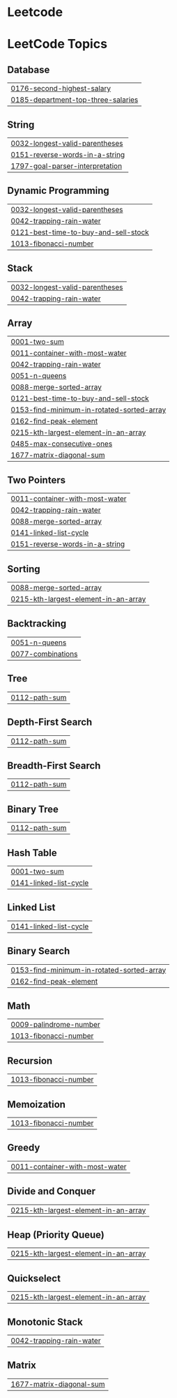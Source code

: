 # Leetcode
<!---LeetCode Topics Start-->
# LeetCode Topics
## Database
|  |
| ------- |
| [0176-second-highest-salary](https://github.com/chinnathambi1406/Leetcode/tree/master/0176-second-highest-salary) |
| [0185-department-top-three-salaries](https://github.com/chinnathambigitHub/Leetcode/tree/master/0185-department-top-three-salaries) |
## String
|  |
| ------- |
| [0032-longest-valid-parentheses](https://github.com/chinnathambigitHub/Leetcode/tree/master/0032-longest-valid-parentheses) |
| [0151-reverse-words-in-a-string](https://github.com/chinnathambi1406/Leetcode/tree/master/0151-reverse-words-in-a-string) |
| [1797-goal-parser-interpretation](https://github.com/chinnathambi1406/Leetcode/tree/master/1797-goal-parser-interpretation) |
## Dynamic Programming
|  |
| ------- |
| [0032-longest-valid-parentheses](https://github.com/chinnathambigitHub/Leetcode/tree/master/0032-longest-valid-parentheses) |
| [0042-trapping-rain-water](https://github.com/chinnathambi1406/Leetcode/tree/master/0042-trapping-rain-water) |
| [0121-best-time-to-buy-and-sell-stock](https://github.com/chinnathambi1406/Leetcode/tree/master/0121-best-time-to-buy-and-sell-stock) |
| [1013-fibonacci-number](https://github.com/chinnathambi1406/Leetcode/tree/master/1013-fibonacci-number) |
## Stack
|  |
| ------- |
| [0032-longest-valid-parentheses](https://github.com/chinnathambigitHub/Leetcode/tree/master/0032-longest-valid-parentheses) |
| [0042-trapping-rain-water](https://github.com/chinnathambi1406/Leetcode/tree/master/0042-trapping-rain-water) |
## Array
|  |
| ------- |
| [0001-two-sum](https://github.com/chinnathambi1406/Leetcode/tree/master/0001-two-sum) |
| [0011-container-with-most-water](https://github.com/chinnathambi1406/Leetcode/tree/master/0011-container-with-most-water) |
| [0042-trapping-rain-water](https://github.com/chinnathambi1406/Leetcode/tree/master/0042-trapping-rain-water) |
| [0051-n-queens](https://github.com/chinnathambi1406/Leetcode/tree/master/0051-n-queens) |
| [0088-merge-sorted-array](https://github.com/chinnathambigitHub/Leetcode/tree/master/0088-merge-sorted-array) |
| [0121-best-time-to-buy-and-sell-stock](https://github.com/chinnathambi1406/Leetcode/tree/master/0121-best-time-to-buy-and-sell-stock) |
| [0153-find-minimum-in-rotated-sorted-array](https://github.com/chinnathambi1406/Leetcode/tree/master/0153-find-minimum-in-rotated-sorted-array) |
| [0162-find-peak-element](https://github.com/chinnathambi1406/Leetcode/tree/master/0162-find-peak-element) |
| [0215-kth-largest-element-in-an-array](https://github.com/chinnathambi1406/Leetcode/tree/master/0215-kth-largest-element-in-an-array) |
| [0485-max-consecutive-ones](https://github.com/chinnathambi1406/Leetcode/tree/master/0485-max-consecutive-ones) |
| [1677-matrix-diagonal-sum](https://github.com/chinnathambi1406/Leetcode/tree/master/1677-matrix-diagonal-sum) |
## Two Pointers
|  |
| ------- |
| [0011-container-with-most-water](https://github.com/chinnathambi1406/Leetcode/tree/master/0011-container-with-most-water) |
| [0042-trapping-rain-water](https://github.com/chinnathambi1406/Leetcode/tree/master/0042-trapping-rain-water) |
| [0088-merge-sorted-array](https://github.com/chinnathambigitHub/Leetcode/tree/master/0088-merge-sorted-array) |
| [0141-linked-list-cycle](https://github.com/chinnathambi1406/Leetcode/tree/master/0141-linked-list-cycle) |
| [0151-reverse-words-in-a-string](https://github.com/chinnathambi1406/Leetcode/tree/master/0151-reverse-words-in-a-string) |
## Sorting
|  |
| ------- |
| [0088-merge-sorted-array](https://github.com/chinnathambigitHub/Leetcode/tree/master/0088-merge-sorted-array) |
| [0215-kth-largest-element-in-an-array](https://github.com/chinnathambi1406/Leetcode/tree/master/0215-kth-largest-element-in-an-array) |
## Backtracking
|  |
| ------- |
| [0051-n-queens](https://github.com/chinnathambi1406/Leetcode/tree/master/0051-n-queens) |
| [0077-combinations](https://github.com/chinnathambi1406/Leetcode/tree/master/0077-combinations) |
## Tree
|  |
| ------- |
| [0112-path-sum](https://github.com/chinnathambi1406/Leetcode/tree/master/0112-path-sum) |
## Depth-First Search
|  |
| ------- |
| [0112-path-sum](https://github.com/chinnathambi1406/Leetcode/tree/master/0112-path-sum) |
## Breadth-First Search
|  |
| ------- |
| [0112-path-sum](https://github.com/chinnathambi1406/Leetcode/tree/master/0112-path-sum) |
## Binary Tree
|  |
| ------- |
| [0112-path-sum](https://github.com/chinnathambi1406/Leetcode/tree/master/0112-path-sum) |
## Hash Table
|  |
| ------- |
| [0001-two-sum](https://github.com/chinnathambi1406/Leetcode/tree/master/0001-two-sum) |
| [0141-linked-list-cycle](https://github.com/chinnathambi1406/Leetcode/tree/master/0141-linked-list-cycle) |
## Linked List
|  |
| ------- |
| [0141-linked-list-cycle](https://github.com/chinnathambi1406/Leetcode/tree/master/0141-linked-list-cycle) |
## Binary Search
|  |
| ------- |
| [0153-find-minimum-in-rotated-sorted-array](https://github.com/chinnathambi1406/Leetcode/tree/master/0153-find-minimum-in-rotated-sorted-array) |
| [0162-find-peak-element](https://github.com/chinnathambi1406/Leetcode/tree/master/0162-find-peak-element) |
## Math
|  |
| ------- |
| [0009-palindrome-number](https://github.com/chinnathambi1406/Leetcode/tree/master/0009-palindrome-number) |
| [1013-fibonacci-number](https://github.com/chinnathambi1406/Leetcode/tree/master/1013-fibonacci-number) |
## Recursion
|  |
| ------- |
| [1013-fibonacci-number](https://github.com/chinnathambi1406/Leetcode/tree/master/1013-fibonacci-number) |
## Memoization
|  |
| ------- |
| [1013-fibonacci-number](https://github.com/chinnathambi1406/Leetcode/tree/master/1013-fibonacci-number) |
## Greedy
|  |
| ------- |
| [0011-container-with-most-water](https://github.com/chinnathambi1406/Leetcode/tree/master/0011-container-with-most-water) |
## Divide and Conquer
|  |
| ------- |
| [0215-kth-largest-element-in-an-array](https://github.com/chinnathambi1406/Leetcode/tree/master/0215-kth-largest-element-in-an-array) |
## Heap (Priority Queue)
|  |
| ------- |
| [0215-kth-largest-element-in-an-array](https://github.com/chinnathambi1406/Leetcode/tree/master/0215-kth-largest-element-in-an-array) |
## Quickselect
|  |
| ------- |
| [0215-kth-largest-element-in-an-array](https://github.com/chinnathambi1406/Leetcode/tree/master/0215-kth-largest-element-in-an-array) |
## Monotonic Stack
|  |
| ------- |
| [0042-trapping-rain-water](https://github.com/chinnathambi1406/Leetcode/tree/master/0042-trapping-rain-water) |
## Matrix
|  |
| ------- |
| [1677-matrix-diagonal-sum](https://github.com/chinnathambi1406/Leetcode/tree/master/1677-matrix-diagonal-sum) |
<!---LeetCode Topics End-->